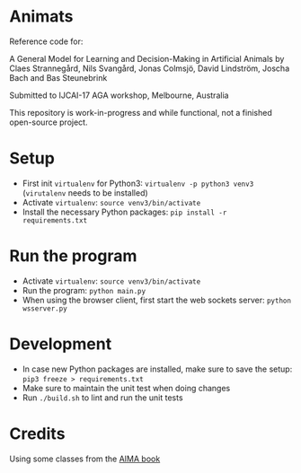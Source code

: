 Animats
=======

Reference code for:

A General Model for Learning and Decision-Making in Artificial Animals by
Claes Strannegård, Nils Svangård, Jonas Colmsjö, David Lindström, Joscha Bach and Bas Steunebrink

Submitted to IJCAI-17 AGA workshop, Melbourne, Australia

This repository is work-in-progress and while functional, not a finished open-source project.


Setup
=====

* First init `virtualenv` for Python3: `virtualenv -p python3 venv3` (`virutalenv` needs to be installed)
* Activate `virtualenv`: `source venv3/bin/activate`
* Install the necessary Python packages: `pip install -r requirements.txt`


Run the program
==============

* Activate `virtualenv`: `source venv3/bin/activate`
* Run the program: `python main.py`
* When using the browser client, first start the web sockets server: `python wsserver.py`


Development
===========

* In case new Python packages are installed, make sure to save the setup: `pip3 freeze > requirements.txt`
* Make sure to maintain the unit test when doing changes
* Run `./build.sh` to lint and run the unit tests


Credits
=======

Using some classes from the [AIMA book](https://github.com/aimacode/aima-python)
